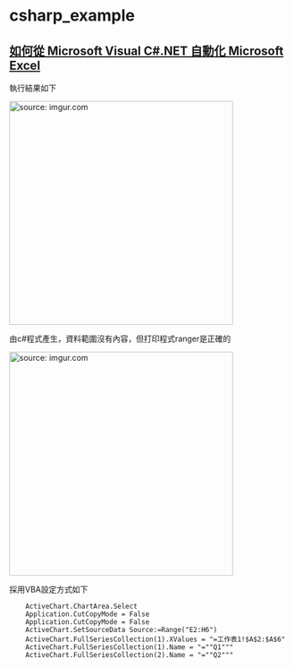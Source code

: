 # csharp_example

## [如何從 Microsoft Visual C#.NET 自動化 Microsoft Excel][1]

執行結果如下

<a href="https://imgur.com/IYM1gMv"><img src="https://i.imgur.com/IYM1gMv.png" title="source: imgur.com" width="400px" /></a>


由c#程式產生，資料範圍沒有內容，但打印程式ranger是正確的

<a href="https://imgur.com/aMwaDm9"><img src="https://i.imgur.com/aMwaDm9.png" title="source: imgur.com" width="400px" /></a>



採用VBA設定方式如下
```
    ActiveChart.ChartArea.Select
    Application.CutCopyMode = False
    Application.CutCopyMode = False
    ActiveChart.SetSourceData Source:=Range("E2:H6")
    ActiveChart.FullSeriesCollection(1).XValues = "=工作表1!$A$2:$A$6"
    ActiveChart.FullSeriesCollection(1).Name = "=""Q1"""
    ActiveChart.FullSeriesCollection(2).Name = "=""Q2"""
```    


[1]:https://docs.microsoft.com/zh-tw/previous-versions/office/troubleshoot/office-developer/automate-excel-from-visual-c